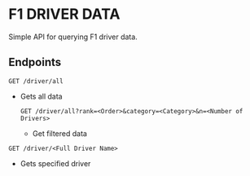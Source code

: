 # F1 DRIVER DATA

Simple API for querying F1 driver data.

## Endpoints

`GET /driver/all`

- Gets all data

    `GET /driver/all?rank=<Order>&category=<Category>&n=<Number of Drivers>`

    - Get filtered data

`GET /driver/<Full Driver Name>`

- Gets specified driver
